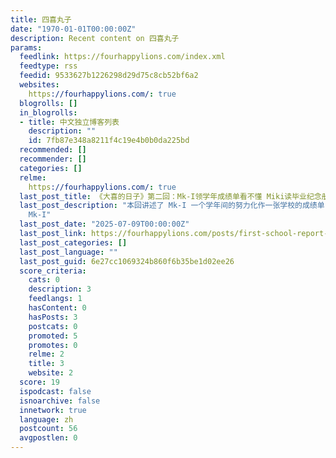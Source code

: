 ```yaml
---
title: 四喜丸子
date: "1970-01-01T00:00:00Z"
description: Recent content on 四喜丸子
params:
  feedlink: https://fourhappylions.com/index.xml
  feedtype: rss
  feedid: 9533627b1226298d29d75c8cb52bf6a2
  websites:
    https://fourhappylions.com/: true
  blogrolls: []
  in_blogrolls:
  - title: 中文独立博客列表
    description: ""
    id: 7fb87e348a8211f4c19e4b0b0da225bd
  recommended: []
  recommender: []
  categories: []
  relme:
    https://fourhappylions.com/: true
  last_post_title: 《大喜的日子》第二回：Mk-I领学年成绩单看不懂 Miki读毕业纪念册大破防
  last_post_description: "本回讲述了 Mk-I 一个学年间的努力化作一张学校的成绩单，投进我家带来一波精神攻击的故事。\n\n  \n\n我有种感觉，从现在开始，学校要把
    Mk-I"
  last_post_date: "2025-07-09T00:00:00Z"
  last_post_link: https://fourhappylions.com/posts/first-school-report-card/
  last_post_categories: []
  last_post_language: ""
  last_post_guid: 6e27cc1069324b860f6b35be1d02ee26
  score_criteria:
    cats: 0
    description: 3
    feedlangs: 1
    hasContent: 0
    hasPosts: 3
    postcats: 0
    promoted: 5
    promotes: 0
    relme: 2
    title: 3
    website: 2
  score: 19
  ispodcast: false
  isnoarchive: false
  innetwork: true
  language: zh
  postcount: 56
  avgpostlen: 0
---
```


